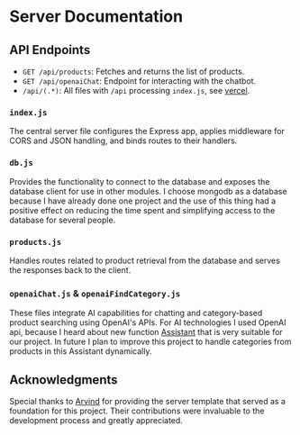 # Server Documentation

## API Endpoints

- `GET /api/products`: Fetches and returns the list of products.
- `GET /api/openaiChat`: Endpoint for interacting with the chatbot.
- `/api/(.*)`: All files with `/api` processing `index.js`, see [vercel](https://github.com/LordWhiskas/Vercel-Web-AI-Shop-App/blob/main/vercel.json).

### `index.js`

The central server file configures the Express app, applies middleware for CORS and JSON handling, and binds routes to their handlers.

### `db.js`

Provides the functionality to connect to the database and exposes the database client for use in other modules. I choose mongodb as a database because I have already done one project and the use of this thing had a positive effect on reducing the time spent and simplifying access to the database for several people.

### `products.js`

Handles routes related to product retrieval from the database and serves the responses back to the client.

### `openaiChat.js` & `openaiFindCategory.js`

These files integrate AI capabilities for chatting and category-based product searching using OpenAI's APIs. For AI technologies I used OpenAI api, because I heard about new function [Assistant](https://platform.openai.com/docs/assistants/overview) that is very suitable for our project. In future I plan to improve this project to handle categories from products in this Assistant dynamically.

## Acknowledgments

Special thanks to [Arvind](https://github.com/Arvind-4) for providing the server template that served as a foundation for this project. Their contributions were invaluable to the development process and greatly appreciated.
